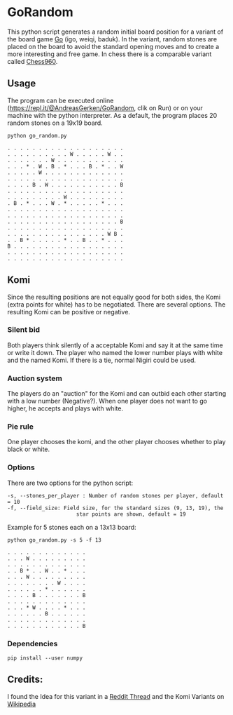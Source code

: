 # GoRandom

This python script generates a random initial board position for a variant of the board game [Go](https://en.wikipedia.org/wiki/Go_(game)) (igo, weiqi, baduk). In the variant, random stones are placed on the board to avoid the standard opening moves and to create a more interesting and free game. In chess there is a comparable variant called [Chess960](https://de.wikipedia.org/wiki/Chess960).

## Usage
The program can be executed online (https://repl.it/@AndreasGerken/GoRandom, clik on Run) or on your machine with the python interpreter. As a default, the program places 20 random stones on a 19x19 board.

```
python go_random.py

. . . . . . . . . . . . . . . . . . .
. . . . . . . . . . W . . . . . W . .
. . . . . . . W . . . . . . . . . . .
. . . * . W . B . * . . . B . * . . W
. . . . . W . . . . . . . . . . . . .
. . . . . . . . . . . . . . . . . . .
. . . . B . W . . . . . . . . . . . B
. . . . . . . . . . . . . . . . . . .
. . . . . . . . . W . . . . . . . . .
. B . * . . . W . * . . . . . * . . .
. . . . . . . . . . . . . . . . . . .
. . . . . . . . . . . . . . . . . . .
. . . . . . . . . . . . . . . . . . B
. . . . . . . . . . . . . . . . . . .
. . . . . . . . . . . . . . . . W B .
. . B * . . . . . * . . B . . * . . .
B . . . . . . . . . . . . . . . . . .
. . . . . . . . . . . . . . . . . . .
. . . . . . . . . . . . . . . . . . .
```

## Komi
Since the resulting positions are not equally good for both sides, the Komi (extra points for white) has to be negotiated. There are several options. The resulting Komi can be positive or negative.

### Silent bid
Both players think silently of a acceptable Komi and say it at the same time or write it down.
The player who named the lower number plays with white and the named Komi. If there is a tie, normal Nigiri could be used.

### Auction system
The players do an "auction" for the Komi and can outbid each other starting with a low number (Negative?). When one player does not want to go higher, he accepts and plays with white.

### Pie rule
One player chooses the komi, and the other player chooses whether to play black or white.


### Options
There are two options for the python script:
```
-s, --stones_per_player : Number of random stones per player, default = 10
-f, --field_size: Field size, for the standard sizes (9, 13, 19), the
                      star points are shown, default = 19
```
Example for 5 stones each on a 13x13 board:
```
python go_random.py -s 5 -f 13

. . . . . . . . . . . . .
. . . W . . . . . . . . .
. . . . . . . . . . . . .
. . B * . . W . . * . . .
. . . W . . . . . . . . .
. . . . . . . . W . . . .
. . . . . . * . . . . . .
. . . . B . . . . . . . B
. . . . . . . . . . . . .
. . . * W . . . . * . . .
. . . . . . B . . . . . .
. . . . . . . . . . . . .
. . . . . . . . . . . . B
```

### Dependencies

```
pip install --user numpy
```

## Credits:
I found the Idea for this variant in a [Reddit Thread](https://www.reddit.com/r/baduk/comments/7mc30y/ke_jies_comment_related_to_the_alphago_teaching/drt8lra/) and the Komi Variants on [Wikipedia](https://en.wikipedia.org/wiki/Komidashi)
